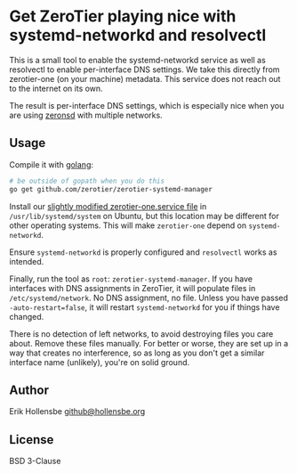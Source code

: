 # Get ZeroTier playing nice with systemd-networkd and resolvectl

This is a small tool to enable the systemd-networkd service as well as resolvectl to enable per-interface DNS settings. We take this directly from zerotier-one (on your machine) metadata. This service does not reach out to the internet on its own.

The result is per-interface DNS settings, which is especially nice when you are using [zeronsd](https://github.com/zerotier/zeronsd) with multiple networks.

## Usage

Compile it with [golang](https://golang.org):

```bash
# be outside of gopath when you do this
go get github.com/zerotier/zerotier-systemd-manager
```

Install our [slightly modified zerotier-one.service file](contrib/zerotier-one.service) in `/usr/lib/systemd/system` on Ubuntu, but this location may be different for other operating systems. This will make `zerotier-one` depend on `systemd-networkd`.

Ensure `systemd-networkd` is properly configured and `resolvectl` works as intended.

Finally, run the tool as `root`: `zerotier-systemd-manager`. If you have interfaces with DNS assignments in ZeroTier, it will populate files in `/etc/systemd/network`. No DNS assignment, no file. Unless you have passed `-auto-restart=false`, it will restart `systemd-networkd` for you if things have changed.

There is no detection of left networks, to avoid destroying files you care about. Remove these files manually. For better or worse, they are set up in a way that creates no interference, so as long as you don't get a similar interface name (unlikely), you're on solid ground.

## Author

Erik Hollensbe <github@hollensbe.org>

## License

BSD 3-Clause
